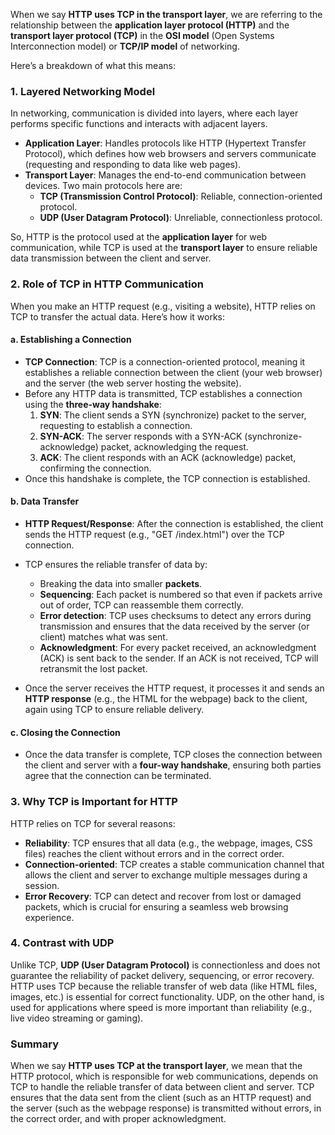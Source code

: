 When we say **HTTP uses TCP in the transport layer**, we are referring to the relationship between the **application layer protocol (HTTP)** and the **transport layer protocol (TCP)** in the **OSI model** (Open Systems Interconnection model) or **TCP/IP model** of networking.

Here’s a breakdown of what this means:

### 1. **Layered Networking Model**
In networking, communication is divided into layers, where each layer performs specific functions and interacts with adjacent layers.

- **Application Layer**: Handles protocols like HTTP (Hypertext Transfer Protocol), which defines how web browsers and servers communicate (requesting and responding to data like web pages).
- **Transport Layer**: Manages the end-to-end communication between devices. Two main protocols here are:
  - **TCP (Transmission Control Protocol)**: Reliable, connection-oriented protocol.
  - **UDP (User Datagram Protocol)**: Unreliable, connectionless protocol.
  
So, HTTP is the protocol used at the **application layer** for web communication, while TCP is used at the **transport layer** to ensure reliable data transmission between the client and server.

### 2. **Role of TCP in HTTP Communication**
When you make an HTTP request (e.g., visiting a website), HTTP relies on TCP to transfer the actual data. Here’s how it works:

#### a. **Establishing a Connection**
   - **TCP Connection**: TCP is a connection-oriented protocol, meaning it establishes a reliable connection between the client (your web browser) and the server (the web server hosting the website).
   - Before any HTTP data is transmitted, TCP establishes a connection using the **three-way handshake**:
     1. **SYN**: The client sends a SYN (synchronize) packet to the server, requesting to establish a connection.
     2. **SYN-ACK**: The server responds with a SYN-ACK (synchronize-acknowledge) packet, acknowledging the request.
     3. **ACK**: The client responds with an ACK (acknowledge) packet, confirming the connection.
   - Once this handshake is complete, the TCP connection is established.

#### b. **Data Transfer**
   - **HTTP Request/Response**: After the connection is established, the client sends the HTTP request (e.g., "GET /index.html") over the TCP connection.
   - TCP ensures the reliable transfer of data by:
     - Breaking the data into smaller **packets**.
     - **Sequencing**: Each packet is numbered so that even if packets arrive out of order, TCP can reassemble them correctly.
     - **Error detection**: TCP uses checksums to detect any errors during transmission and ensures that the data received by the server (or client) matches what was sent.
     - **Acknowledgment**: For every packet received, an acknowledgment (ACK) is sent back to the sender. If an ACK is not received, TCP will retransmit the lost packet.
   
   - Once the server receives the HTTP request, it processes it and sends an **HTTP response** (e.g., the HTML for the webpage) back to the client, again using TCP to ensure reliable delivery.

#### c. **Closing the Connection**
   - Once the data transfer is complete, TCP closes the connection between the client and server with a **four-way handshake**, ensuring both parties agree that the connection can be terminated.

### 3. **Why TCP is Important for HTTP**
HTTP relies on TCP for several reasons:
   - **Reliability**: TCP ensures that all data (e.g., the webpage, images, CSS files) reaches the client without errors and in the correct order.
   - **Connection-oriented**: TCP creates a stable communication channel that allows the client and server to exchange multiple messages during a session.
   - **Error Recovery**: TCP can detect and recover from lost or damaged packets, which is crucial for ensuring a seamless web browsing experience.

### 4. **Contrast with UDP**
Unlike TCP, **UDP (User Datagram Protocol)** is connectionless and does not guarantee the reliability of packet delivery, sequencing, or error recovery. HTTP uses TCP because the reliable transfer of web data (like HTML files, images, etc.) is essential for correct functionality. UDP, on the other hand, is used for applications where speed is more important than reliability (e.g., live video streaming or gaming).

### Summary
When we say **HTTP uses TCP at the transport layer**, we mean that the HTTP protocol, which is responsible for web communications, depends on TCP to handle the reliable transfer of data between client and server. TCP ensures that the data sent from the client (such as an HTTP request) and the server (such as the webpage response) is transmitted without errors, in the correct order, and with proper acknowledgment.
